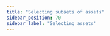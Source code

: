 ```yaml
---
title: "Selecting subsets of assets"
sidebar_position: 70
sidebar_label: "Selecting assets"
---
```

